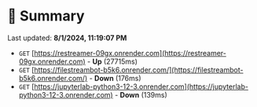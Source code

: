# 📖 Summary
Last updated: **8/1/2024, 11:19:07 PM**

- `GET` [https://restreamer-09gx.onrender.com](https://restreamer-09gx.onrender.com) - **Up** (27715ms)
- `GET` [https://filestreambot-b5k6.onrender.com/](https://filestreambot-b5k6.onrender.com/) - **Down** (176ms)
- `GET` [https://jupyterlab-python3-12-3.onrender.com](https://jupyterlab-python3-12-3.onrender.com) - **Down** (139ms)
